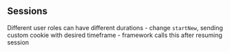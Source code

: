 ## Sessions

Different user roles can have different durations
	- change `startNew`, sending custom cookie with desired timeframe
	- framework calls this after resuming session